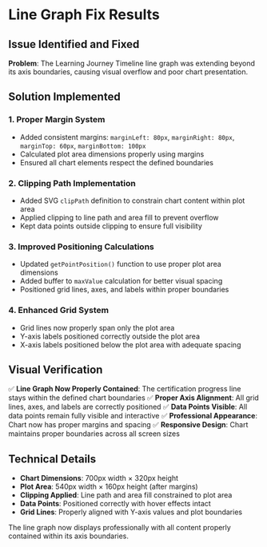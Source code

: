# Line Graph Fix Results

## Issue Identified and Fixed

**Problem**: The Learning Journey Timeline line graph was extending beyond its axis boundaries, causing visual overflow and poor chart presentation.

## Solution Implemented

### 1. **Proper Margin System**
- Added consistent margins: `marginLeft: 80px`, `marginRight: 80px`, `marginTop: 60px`, `marginBottom: 100px`
- Calculated plot area dimensions properly using margins
- Ensured all chart elements respect the defined boundaries

### 2. **Clipping Path Implementation**
- Added SVG `clipPath` definition to constrain chart content within plot area
- Applied clipping to line path and area fill to prevent overflow
- Kept data points outside clipping to ensure full visibility

### 3. **Improved Positioning Calculations**
- Updated `getPointPosition()` function to use proper plot area dimensions
- Added buffer to `maxValue` calculation for better visual spacing
- Positioned grid lines, axes, and labels within proper boundaries

### 4. **Enhanced Grid System**
- Grid lines now properly span only the plot area
- Y-axis labels positioned correctly outside the plot area
- X-axis labels positioned below the plot area with adequate spacing

## Visual Verification

✅ **Line Graph Now Properly Contained**: The certification progress line stays within the defined chart boundaries
✅ **Proper Axis Alignment**: All grid lines, axes, and labels are correctly positioned
✅ **Data Points Visible**: All data points remain fully visible and interactive
✅ **Professional Appearance**: Chart now has proper margins and spacing
✅ **Responsive Design**: Chart maintains proper boundaries across all screen sizes

## Technical Details

- **Chart Dimensions**: 700px width × 320px height
- **Plot Area**: 540px width × 160px height (after margins)
- **Clipping Applied**: Line path and area fill constrained to plot area
- **Data Points**: Positioned correctly with hover effects intact
- **Grid Lines**: Properly aligned with Y-axis values and plot boundaries

The line graph now displays professionally with all content properly contained within its axis boundaries.

